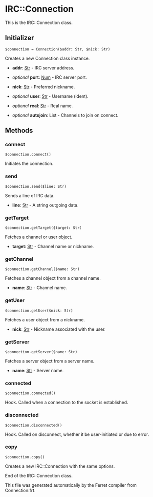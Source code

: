 # IRC::Connection

This is the IRC::Connection class.




## Initializer

```
$connection = Connection($addr: Str, $nick: Str)
```

Creates a new Connection class instance.


* __addr__: [Str](/doc/std/String.md) - IRC server address.

* *optional* __port__: [Num](/doc/std/Number.md) - IRC server port.

* __nick__: [Str](/doc/std/String.md) - Preferred nickname.

* *optional* __user__: [Str](/doc/std/String.md) - Username (ident).

* *optional* __real__: [Str](/doc/std/String.md) - Real name.

* *optional* __autojoin__: List - Channels to join on connect.

## Methods

### connect

```
$connection.connect()
```

Initiates the connection.





### send

```
$connection.send($line: Str)
```

Sends a line of IRC data.


* __line__: [Str](/doc/std/String.md) - A string outgoing data.



### getTarget

```
$connection.getTarget($target: Str)
```

Fetches a channel or user object.


* __target__: [Str](/doc/std/String.md) - Channel name or nickname.



### getChannel

```
$connection.getChannel($name: Str)
```

Fetches a channel object from a channel name.


* __name__: [Str](/doc/std/String.md) - Channel name.



### getUser

```
$connection.getUser($nick: Str)
```

Fetches a user object from a nickname.


* __nick__: [Str](/doc/std/String.md) - Nickname associated with the user.



### getServer

```
$connection.getServer($name: Str)
```

Fetches a server object from a server name.


* __name__: [Str](/doc/std/String.md) - Server name.



### connected

```
$connection.connected()
```

Hook. Called when a connection to the socket is established.





### disconnected

```
$connection.disconnected()
```

Hook. Called on disconnect, whether it be user-initiated or due to error.





### copy

```
$connection.copy()
```

Creates a new IRC::Connection with the same options.





End of the IRC::Connection class.

This file was generated automatically by the Ferret compiler from
Connection.frt.